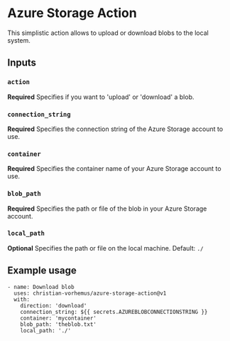 # Azure Storage Action

This simplistic action allows to upload or download blobs to the local system.

## Inputs

### `action`

**Required** Specifies if you want to 'upload' or 'download' a blob.

### `connection_string`

**Required** Specifies the connection string of the Azure Storage account to use.

### `container`

**Required** Specifies the container name of your Azure Storage account to use.

### `blob_path`

**Required**  Specifies the path or file of the blob in your Azure Storage account.

### `local_path`

**Optional** Specifies the path or file on the local machine. Default: `./`

## Example usage

```
- name: Download blob
  uses: christian-vorhemus/azure-storage-action@v1
  with:
    direction: 'download'
    connection_string: ${{ secrets.AZUREBLOBCONNECTIONSTRING }}
    container: 'mycontainer'
    blob_path: 'theblob.txt'
    local_path: './'
```